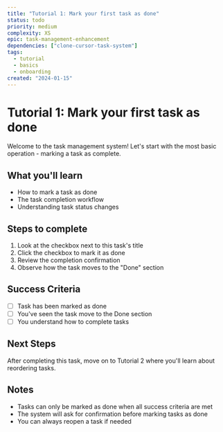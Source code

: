 ```yaml
---
title: "Tutorial 1: Mark your first task as done"
status: todo
priority: medium
complexity: XS
epic: task-management-enhancement
dependencies: ["clone-cursor-task-system"]
tags:
  - tutorial
  - basics
  - onboarding
created: "2024-01-15"
---
```


# Tutorial 1: Mark your first task as done

Welcome to the task management system! Let's start with the most basic operation - marking a task as complete.

## What you'll learn

- How to mark a task as done
- The task completion workflow
- Understanding task status changes

## Steps to complete

1. Look at the checkbox next to this task's title
2. Click the checkbox to mark it as done
3. Review the completion confirmation
4. Observe how the task moves to the "Done" section

## Success Criteria

- [ ] Task has been marked as done
- [ ] You've seen the task move to the Done section
- [ ] You understand how to complete tasks

## Next Steps

After completing this task, move on to Tutorial 2 where you'll learn about reordering tasks.

## Notes

- Tasks can only be marked as done when all success criteria are met
- The system will ask for confirmation before marking tasks as done
- You can always reopen a task if needed
